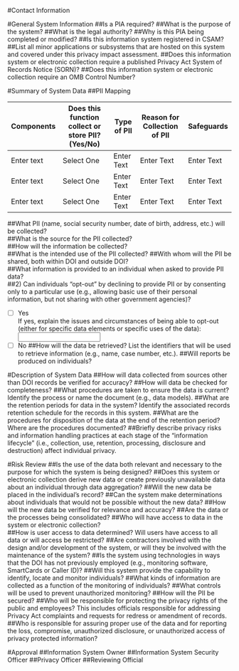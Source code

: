 #Contact Information

#General System Information
##Is a PIA required? 
##What is the purpose of the system?
##What is the legal authority? 
##Why is this PIA being completed or modified? 
##Is this information system registered in CSAM? 
##List all minor applications or subsystems that are hosted on this system and covered under this privacy impact assessment. 
##Does this information system or electronic collection require a published Privacy Act System of Records Notice (SORN)? 
##Does this information system or electronic collection require an OMB Control Number?

#Summary of System Data
##PII Mapping

| Components | Does this function collect or store PII? (Yes/No) | Type of PII | Reason for Collection of PII | Safeguards |
|------------|---------------------------------------------------|-------------|------------------------------|------------|
| Enter text | Select One                                        | Enter Text  | Enter Text                   | Enter Text |
| Enter text | Select One                                        | Enter Text  | Enter Text                   | Enter Text |
| Enter text | Select One                                        | Enter Text  | Enter Text                   | Enter Text |

##What PII (name, social security number, date of birth, address, etc.) will be collected?  
##What is the source for the PII collected?  
##How will the information be collected?  
##What is the intended use of the PII collected?
##With whom will the PII be shared, both within DOI and outside DOI?  
##What information is provided to an individual when asked to provide PII data?  
##2)	Can individuals “opt-out” by declining to provide PII or by consenting only to a particular use (e.g., allowing basic use of their personal information, but not sharing with other government agencies)?
- [ ] Yes  
If yes, explain the issues and circumstances of being able to opt-out (either for specific data elements or specific uses of the data): <input type="text" id="yesoptout" name="yesoptout"/>
- [ ] No
##How will the data be retrieved?  List the identifiers that will be used to retrieve information (e.g., name, case number, etc.).
##Will reports be produced on individuals?

#Description of System Data
##How will data collected from sources other than DOI records be verified for accuracy?
##How will data be checked for completeness?
##What procedures are taken to ensure the data is current?  Identify the process or name the document (e.g., data models).
##What are the retention periods for data in the system?  Identify the associated records retention schedule for the records in this system.
##What are the procedures for disposition of the data at the end of the retention period? Where are the procedures documented?
##Briefly describe privacy risks and information handling practices at each stage of the “information lifecycle” (i.e., collection, use, retention, processing, disclosure and destruction) affect individual privacy.

#Risk Review
##Is the use of the data both relevant and necessary to the purpose for which the system is being designed?
##Does this system or electronic collection derive new data or create previously unavailable data about an individual through data aggregation?
##Will the new data be placed in the individual’s record?
##Can the system make determinations about individuals that would not be possible without the new data?
##How will the new data be verified for relevance and accuracy?
##Are the data or the processes being consolidated?
##Who will have access to data in the system or electronic collection?  
##How is user access to data determined?  Will users have access to all data or will access be restricted?
##Are contractors involved with the design and/or development of the system, or will they be involved with the maintenance of the system?
##Is the system using technologies in ways that the DOI has not previously employed (e.g., monitoring software, SmartCards or Caller ID)?
##Will this system provide the capability to identify, locate and monitor individuals?
##What kinds of information are collected as a function of the monitoring of individuals?
##What controls will be used to prevent unauthorized monitoring?
##How will the PII be secured? 
##Who will be responsible for protecting the privacy rights of the public and employees? This includes officials responsible for addressing Privacy Act complaints and requests for redress or amendment of records.
##Who is responsible for assuring proper use of the data and for reporting the loss, compromise, unauthorized disclosure, or unauthorized access of privacy protected information?

#Approval
##Information System Owner
##Information System Security Officer
##Privacy Officer
##Reviewing Official
